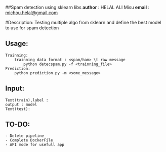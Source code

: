 ##Spam detection using sklearn libs
__author__ : HELAL ALI Misu 
__email__  : michou.helal@gmail.com

#Description:
	Testing multiple algo from sklearn and define the best model to use for spam detection

Usage:
-----
	Trainning:
		trainning data format : <spam/ham> \t raw message
			python detecspam.py -f <trainning_file>
	Prediction:
		python prediction.py -m <some_message>


	
Input:
-----
	Text(train),label : 
	output : model
	Text(test):

TO-DO:
----- 
	- Delete pipeline 
	- Complete DockerFile
	- API mode for usefull app
